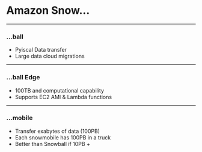 # Amazon Snow...
----
### ...ball
- Pyiscal Data transfer
- Large data cloud migrations

---
### ...ball Edge
- 100TB and computational capability
- Supports EC2 AMI & Lambda functions

---
### ...mobile
- Transfer exabytes of data (100PB) 
- Each snowmobile has 100PB in a truck
- Better than Snowball if 10PB +